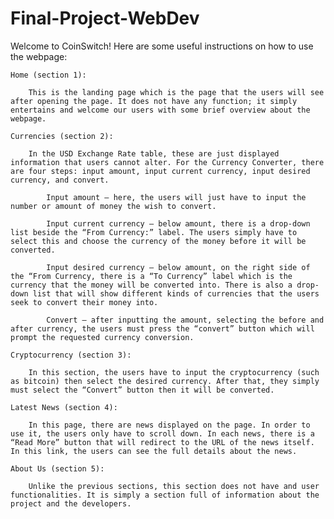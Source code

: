 # Final-Project-WebDev

Welcome to CoinSwitch! 
Here are some useful instructions on how to use the webpage:

	Home (section 1):
    
        This is the landing page which is the page that the users will see after opening the page. It does not have any function; it simply entertains and welcome our users with some brief overview about the webpage.

	Currencies (section 2):

        In the USD Exchange Rate table, these are just displayed information that users cannot alter. For the Currency Converter, there are four steps: input amount, input current currency, input desired currency, and convert.

            Input amount – here, the users will just have to input the number or amount of money the wish to convert.

            Input current currency – below amount, there is a drop-down list beside the “From Currency:” label. The users simply have to select this and choose the currency of the money before it will be converted.

            Input desired currency – below amount, on the right side of the “From Currency, there is a “To Currency” label which is the currency that the money will be converted into. There is also a drop-down list that will show different kinds of currencies that the users seek to convert their money into.

            Convert – after inputting the amount, selecting the before and after currency, the users must press the “convert” button which will prompt the requested currency conversion. 
        
	Cryptocurrency (section 3):

        In this section, the users have to input the cryptocurrency (such as bitcoin) then select the desired currency. After that, they simply must select the “Convert” button then it will be converted.

	Latest News (section 4):

        In this page, there are news displayed on the page. In order to use it, the users only have to scroll down. In each news, there is a “Read More” button that will redirect to the URL of the news itself. In this link, the users can see the full details about the news.

	About Us (section 5):

        Unlike the previous sections, this section does not have and user functionalities. It is simply a section full of information about the project and the developers.
	
